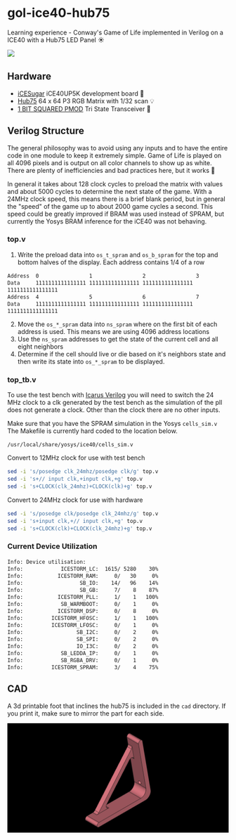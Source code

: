# gol-ice40-hub75
Learning experience - Conway's Game of Life implemented in Verilog on a ICE40 with a Hub75 LED Panel ☀️

![](img/backrake.gif)

## Hardware
- [iCESugar](https://github.com/wuxx/icesugar) iCE40UP5K development board 🤖
- [Hub75](https://www.amazon.com/gp/product/B08NT5QVPP/) 64 x 64 P3 RGB Matrix with 1/32 scan 💡
- [1 BIT SQUARED PMOD](https://1bitsquared.com/collections/fpga/products/led-panel) Tri State Transceiver 🔌

## Verilog Structure
The general philosophy was to avoid using any inputs and to have the entire code in one module to keep it extremely simple. Game of Life is played on all 4096 pixels and is output on all color channels to show up as white. There are plenty of inefficiencies and bad practices here, but it works 🤷

In general it takes about 128 clock cycles to preload the matrix with values and about 5000 cycles to determine the next state of the game. With a 24MHz clock speed, this means there is a brief blank period, but in general the "speed" of the game up to about 2000 game cycles a second. This speed could be greatly improved if BRAM was used instead of SPRAM, but currently the Yosys BRAM inference for the iCE40 was not behaving.

### top.v
1. Write the preload data into `os_t_spram` and `os_b_spram` for the top and bottom halves of the display. Each address contains 1/4 of a row
```
Address  0                1                2                3
Data     1111111111111111 1111111111111111 1111111111111111 1111111111111111
Address  4                5                6                7
Data     1111111111111111 1111111111111111 1111111111111111 1111111111111111
```
2. Move the `os_*_spram` data into `ns_spram` where on the first bit of each address is used. This means we are using 4096 address locations
3. Use the `ns_spram` addresses to get the state of the current cell and all eight neighbors
4. Determine if the cell should live or die based on it's neighbors state and then write its state into `os_*_spram` to be displayed.

### top_tb.v
To use the test bench with [Icarus Verilog](http://iverilog.icarus.com/) you will need to switch the 24 MHz clock to a clk generated by the test bench as the simulation of the pll does not generate a clock. Other than the clock there are no other inputs.

Make sure that you have the SPRAM simulation in the Yosys `cells_sim.v` The Makefile is currently hard coded to the location below. 
```
/usr/local/share/yosys/ice40/cells_sim.v
```

Convert to 12MHz clock for use with test bench
``` sh
sed -i 's/posedge clk_24mhz/posedge clk/g' top.v
sed -i 's+// input clk,+input clk,+g' top.v
sed -i 's+CLOCK(clk_24mhz)+CLOCK(clk)+g' top.v
```
Convert to 24MHz clock for use with hardware
``` sh
sed -i 's/posedge clk/posedge clk_24mhz/g' top.v
sed -i 's+input clk,+// input clk,+g' top.v
sed -i 's+CLOCK(clk)+CLOCK(clk_24mhz)+g' top.v
```

### Current Device Utilization
```
Info: Device utilisation:
Info:            ICESTORM_LC:  1615/ 5280    30%
Info:           ICESTORM_RAM:     0/   30     0%
Info:                  SB_IO:    14/   96    14%
Info:                  SB_GB:     7/    8    87%
Info:           ICESTORM_PLL:     1/    1   100%
Info:            SB_WARMBOOT:     0/    1     0%
Info:           ICESTORM_DSP:     0/    8     0%
Info:         ICESTORM_HFOSC:     1/    1   100%
Info:         ICESTORM_LFOSC:     0/    1     0%
Info:                 SB_I2C:     0/    2     0%
Info:                 SB_SPI:     0/    2     0%
Info:                 IO_I3C:     0/    2     0%
Info:            SB_LEDDA_IP:     0/    1     0%
Info:            SB_RGBA_DRV:     0/    1     0%
Info:         ICESTORM_SPRAM:     3/    4    75%
```

## CAD
A 3d printable foot that inclines the hub75 is included in the `cad` directory. If you print it, make sure to mirror the part for each side.

![](img/foot.png)